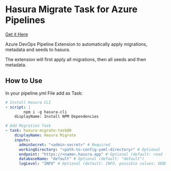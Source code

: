 # Hasura Migrate Task for Azure Pipelines

[Get it Here](https://marketplace.visualstudio.com/items?itemName=Tobias-Streng.hasura-migrate)

Azure DevOps Pipeline Extension to automatically apply migrations, metadata and seeds to hasura.

The extension will first apply all migrations, then all seeds and then metadata.

## How to Use

In your pipeline.yml File add as Task:

```yaml
# Install Hasura CLI
- script: |
        npm i -g hasura-cli
    displayName: Install NPM Dependencies

# Add Migration Task
- task: hasura-migrate-task@0
    displayName: Hasura Migrate
    inputs:
      adminSecret: "<admin-secret>" # Required
      workingDirectory: "<path-to-config-yaml-directory>" # Optional
      endpoint: "https://<name>.hasura.app" # Optional (default: read from config.yaml)
      databaseName: "default" # Optional (default: "default")
      logLevel: "INFO" # Optional (default: INFO, possible values: DEBUG, INFO, WARN, ERROR, FATAL)
```
